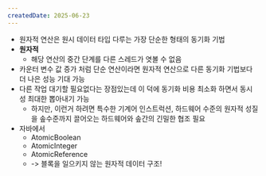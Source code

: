 ```yaml
---
createdDate: 2025-06-23
---
```

- 원자적 연산은 원시 데이터 타입 다루는 가장 단순한 형태의 동기화 기법
- **원자적**
	- 해당 연산의 중간 단계를 다른 스레드가 엿볼 수 없음
- 카운터 변수 값 증가 처럼 단순 연산이라면 원자적 연산으로 다른 동기화 기법보다 더 나은 성능 기대 가능
- 다른 작업 대기할 필요없다는 장점있는데 이 덕에 동기화 비용 최소화 하면서 동시성 최대한 뽑아내기 가능
	- 하지만, 이런거 하려면 특수한 기계어 인스트럭션, 하드웨어 수준의 원자적 성질을 솦수준까지 끌어오는 하드웨어와 솦간의 긴밀한 협조 필요
- 자바에서
	- AtomicBoolean
	- AtomicInteger
	- AtomicReference
	- -> 블록을 일으키지 않는 원자적 데이터 구조!